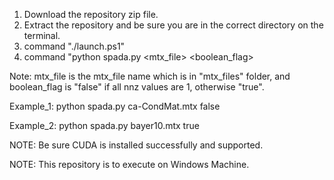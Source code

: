 1. Download the repository zip file.
2. Extract the repository and be sure you are in the correct directory on the terminal.
3. command "./launch.ps1"
4. command "python spada.py <mtx_file> <boolean_flag>

Note: mtx_file is the mtx_file name which is in "mtx_files" folder, and boolean_flag is "false" if all nnz values are 1, otherwise "true".

Example_1: python spada.py ca-CondMat.mtx false

Example_2: python spada.py bayer10.mtx true

NOTE: Be sure CUDA is installed successfully and supported.

NOTE: This repository is to execute on Windows Machine.
